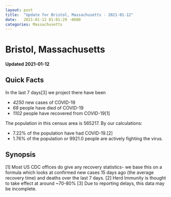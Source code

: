 ```yaml
---
layout: post
title:  "Update for Bristol, Massachusetts - 2021-01-12"
date:   2021-01-12 01:01:29 -0600
categories: Massachusetts
---
```


# Bristol, Massachusetts
#### Updated 2021-01-12

## Quick Facts

In the last 7 days[3] we project there have been
- *4250* new cases of COVID-19
- *68* people have died of COVID-19
- *1102* people have recovered from COVID-19[1]

The population in this census area is 565217. By our calculations:
- 7.22% of the population have had COVID-19.[2]
- 1.76% of the population or 9921.0 people are actively fighting the virus.

## Synopsis




[1] Most US CDC offices do give any recovery statistics- we base this on a formula which looks at confirmed new cases
15 days ago (the average recovery time) and deaths over the last 7 days.
[2] Herd Immunity is thought to take effect at around ~70-80%
[3] Due to reporting delays, this data may be incomplete. 
    